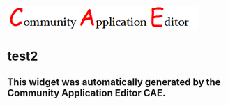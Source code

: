 ![CAE](https://github.com/GHProjectsTest/frontendComponent-226/blob/gh-pages/img/logo.png)  

test2
===================


This widget was automatically generated by the Community Application Editor CAE.  
---------------
